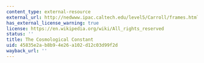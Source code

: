 ```yaml
---
content_type: external-resource
external_url: http://nedwww.ipac.caltech.edu/level5/Carroll/frames.html
has_external_license_warning: true
license: https://en.wikipedia.org/wiki/All_rights_reserved
status: ''
title: The Cosmological Constant
uid: 45835e2a-b8b9-4e26-a102-d12c03d99f2d
wayback_url: ''
---
```

